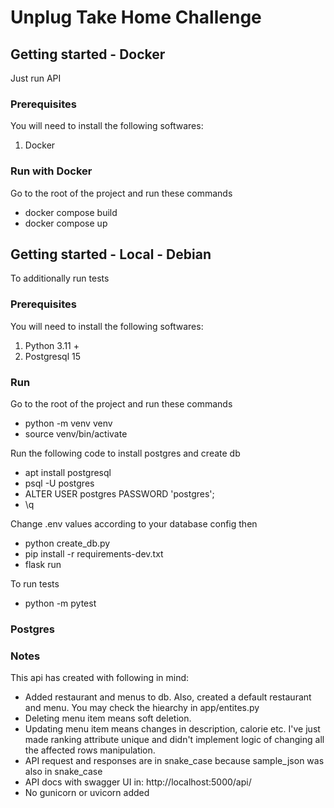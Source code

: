 # Unplug Take Home Challenge

## Getting started - Docker
Just run API

### Prerequisites

You will need to install the following softwares:
1. Docker

### Run with Docker

Go to the root of the project and run these commands

- docker compose build
- docker compose up

## Getting started - Local - Debian
To additionally run tests

### Prerequisites

You will need to install the following softwares:
1. Python 3.11 +
2. Postgresql 15

### Run

Go to the root of the project and run these commands

- python -m venv venv
- source venv/bin/activate

Run the following code to install postgres and create db
- apt install postgresql
- psql -U postgres
- ALTER USER postgres PASSWORD 'postgres';
- \q

Change .env values according to your database config then
- python create_db.py
- pip install -r requirements-dev.txt
- flask run

To run tests 
- python -m pytest

### Postgres




### Notes

This api has created with following in mind:

- Added restaurant and menus to db. Also, created a default restaurant and menu. You may check the hiearchy in app/entites.py
- Deleting menu item means soft deletion.
- Updating menu item means changes in description, calorie etc. I've just made ranking attribute unique and didn't implement logic of changing all
the affected rows manipulation.
- API request and responses are in snake_case because sample_json was also in snake_case
- API docs with swagger UI in: http://localhost:5000/api/
- No gunicorn or uvicorn added